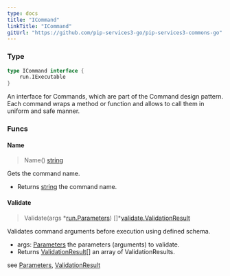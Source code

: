 ```yaml
---
type: docs
title: "ICommand"
linkTitle: "ICommand" 
gitUrl: "https://github.com/pip-services3-go/pip-services3-commons-go"
---
```


### Type

```go
type ICommand interface {
    run.IExecutable
}
```
An interface for Commands, which are part of the Command design pattern.
Each command wraps a method or function and allows to call them in uniform and safe manner.

### Funcs

#### Name
> Name() [string](https://pkg.go.dev/builtin#string)

Gets the command name.

- Returns [string](https://pkg.go.dev/builtin#string) the command name.

#### Validate
> Validate(args *[run.Parameters](../../run/parameters)) []\*[validate.ValidationResult](../../validate/validationresult)

Validates command arguments before execution using defined schema.

- args: [Parameters](../../run/parameters) the parameters (arguments) to validate.
- Returns [ValidationResult](../../validate/validationresult)[] an array of ValidationResults.

see [Parameters](../../run/parameters), [ValidationResult](../../validate/validationresult)

	